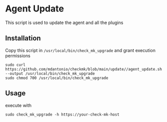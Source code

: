 # Agent Update

This script is used to update the agent and all the plugins

## Installation

Copy this script in `/usr/local/bin/check_mk_upgrade` and grant execution permissions

```
sudo curl https://github.com/mdantonio/checkmk/blob/main/update//agent_update.sh --output /usr/local/bin/check_mk_upgrade
sudo chmod 700 /usr/local/bin/check_mk_upgrade
```

## Usage

execute with

```
sudo check_mk_upgrade -h https://your-check-mk-host
```
